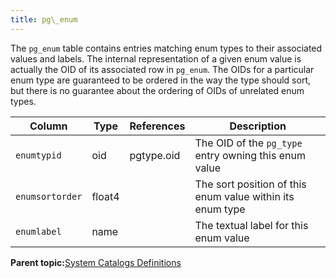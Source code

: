 ```yaml
---
title: pg\_enum 
---
```


The `pg_enum` table contains entries matching enum types to their associated values and labels. The internal representation of a given enum value is actually the OID of its associated row in `pg_enum`. The OIDs for a particular enum type are guaranteed to be ordered in the way the type should sort, but there is no guarantee about the ordering of OIDs of unrelated enum types.

|Column|Type|References|Description|
|------|----|----------|-----------|
|`enumtypid`|oid|pgtype.oid|The OID of the `pg_type` entry owning this enum value|
|`enumsortorder`|float4| |The sort position of this enum value within its enum type|
|`enumlabel`|name| |The textual label for this enum value|

**Parent topic:**[System Catalogs Definitions](../system_catalogs/catalog_ref-html.html)

